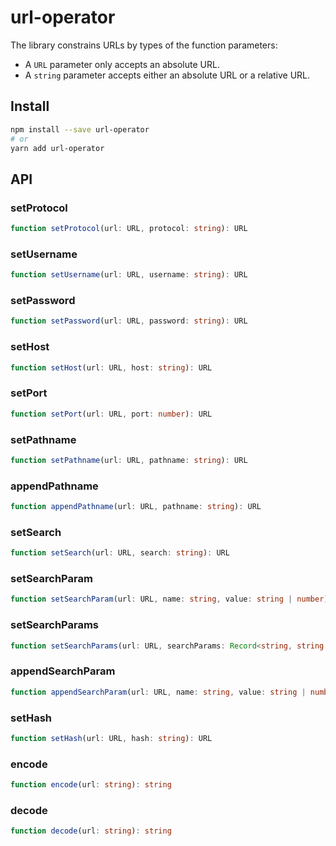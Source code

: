 # url-operator
The library constrains URLs by types of the function parameters:
- A `URL` parameter only accepts an absolute URL.
- A `string` parameter accepts either an absolute URL or a relative URL.

## Install
```sh
npm install --save url-operator
# or
yarn add url-operator
```

## API
### setProtocol
```ts
function setProtocol(url: URL, protocol: string): URL
```

### setUsername
```ts
function setUsername(url: URL, username: string): URL
```

### setPassword
```ts
function setPassword(url: URL, password: string): URL
```

### setHost
```ts
function setHost(url: URL, host: string): URL
```

### setPort
```ts
function setPort(url: URL, port: number): URL
```

### setPathname
```ts
function setPathname(url: URL, pathname: string): URL
```

### appendPathname
```ts
function appendPathname(url: URL, pathname: string): URL
```

### setSearch
```ts
function setSearch(url: URL, search: string): URL
```

### setSearchParam
```ts
function setSearchParam(url: URL, name: string, value: string | number): URL
```

### setSearchParams
```ts
function setSearchParams(url: URL, searchParams: Record<string, string | number>): URL
```

### appendSearchParam
```ts
function appendSearchParam(url: URL, name: string, value: string | number): URL
```

### setHash
```ts
function setHash(url: URL, hash: string): URL
```

### encode
```ts
function encode(url: string): string
```

### decode
```ts
function decode(url: string): string
```
